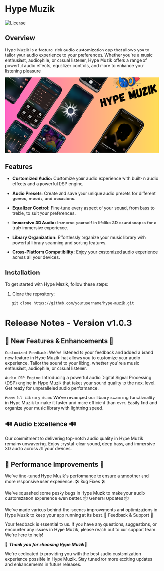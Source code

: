 # Hype Muzik

[![License](https://img.shields.io/badge/license-MIT-blue.svg)](LICENSE)

## Overview

Hype Muzik is a feature-rich audio customization app that allows you to tailor your audio experience to your preferences. Whether you're a music enthusiast, audiophile, or casual listener, Hype Muzik offers a range of powerful audio effects, equalizer controls, and more to enhance your listening pleasure.

![Hype Muzik Screenshot](assets/2.png)

## Features

- **Customized Audio:** Customize your audio experience with built-in audio effects and a powerful DSP engine.

- **Audio Presets:** Create and save your unique audio presets for different genres, moods, and occasions.

- **Equalizer Control:** Fine-tune every aspect of your sound, from bass to treble, to suit your preferences.

- **Immersive 3D Audio:** Immerse yourself in lifelike 3D soundscapes for a truly immersive experience.

- **Library Organization:** Effortlessly organize your music library with powerful library scanning and sorting features.

- **Cross-Platform Compatibility:** Enjoy your customized audio experience across all your devices.

## Installation

To get started with Hype Muzik, follow these steps:

1. Clone the repository:

```
   git clone https://github.com/yourusername/hype-muzik.git
```

# Release Notes - Version v1.0.3

## 🎉 New Features & Enhancements 🎉

`Customized Feedback`: We've listened to your feedback and added a brand new feature in Hype Muzik that allows you to customize your audio experience. Tailor the sound to your liking, whether you're a music enthusiast, audiophile, or casual listener.

`Audio DSP Engine`: Introducing a powerful audio Digital Signal Processing (DSP) engine in Hype Muzik that takes your sound quality to the next level. Get ready for unparalleled audio performance.

`Powerful Library Scan`: We've revamped our library scanning functionality in Hype Muzik to make it faster and more efficient than ever. Easily find and organize your music library with lightning speed.

## 🔊 Audio Excellence 🔊

Our commitment to delivering top-notch audio quality in Hype Muzik remains unwavering. Enjoy crystal-clear sound, deep bass, and immersive 3D audio across all your devices.
## 🚀 Performance Improvements 🚀

We've fine-tuned Hype Muzik's performance to ensure a smoother and more responsive user experience.
🛠️ Bug Fixes 🛠️

We've squashed some pesky bugs in Hype Muzik to make your audio customization experience even better.
📦 General Updates 📦

We've made various behind-the-scenes improvements and optimizations in Hype Muzik to keep your app running at its best.
📩 Feedback & Support 📩

Your feedback is essential to us. If you have any questions, suggestions, or encounter any issues in Hype Muzik, please reach out to our support team. We're here to help!

 🚀 ***Thank you for choosing Hype Muzik***🚀

We're dedicated to providing you with the best audio customization experience possible in Hype Muzik. Stay tuned for more exciting updates and enhancements in future releases.

